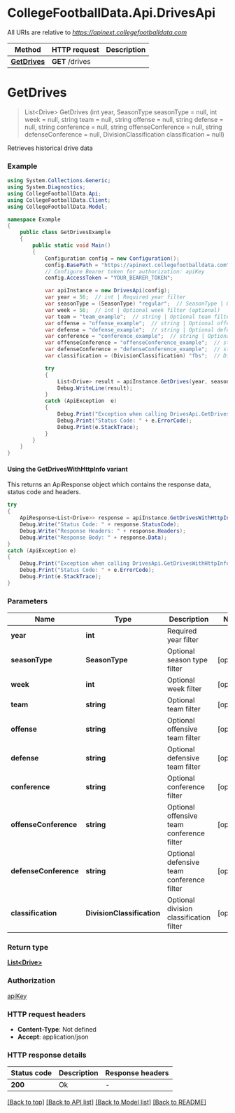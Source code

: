 # CollegeFootballData.Api.DrivesApi

All URIs are relative to *https://apinext.collegefootballdata.com*

| Method | HTTP request | Description |
|--------|--------------|-------------|
| [**GetDrives**](DrivesApi.md#getdrives) | **GET** /drives |  |

<a id="getdrives"></a>
# **GetDrives**
> List&lt;Drive&gt; GetDrives (int year, SeasonType seasonType = null, int week = null, string team = null, string offense = null, string defense = null, string conference = null, string offenseConference = null, string defenseConference = null, DivisionClassification classification = null)



Retrieves historical drive data

### Example
```csharp
using System.Collections.Generic;
using System.Diagnostics;
using CollegeFootballData.Api;
using CollegeFootballData.Client;
using CollegeFootballData.Model;

namespace Example
{
    public class GetDrivesExample
    {
        public static void Main()
        {
            Configuration config = new Configuration();
            config.BasePath = "https://apinext.collegefootballdata.com";
            // Configure Bearer token for authorization: apiKey
            config.AccessToken = "YOUR_BEARER_TOKEN";

            var apiInstance = new DrivesApi(config);
            var year = 56;  // int | Required year filter
            var seasonType = (SeasonType) "regular";  // SeasonType | Optional season type filter (optional) 
            var week = 56;  // int | Optional week filter (optional) 
            var team = "team_example";  // string | Optional team filter (optional) 
            var offense = "offense_example";  // string | Optional offensive team filter (optional) 
            var defense = "defense_example";  // string | Optional defensive team filter (optional) 
            var conference = "conference_example";  // string | Optional conference filter (optional) 
            var offenseConference = "offenseConference_example";  // string | Optional offensive team conference filter (optional) 
            var defenseConference = "defenseConference_example";  // string | Optional defensive team conference filter (optional) 
            var classification = (DivisionClassification) "fbs";  // DivisionClassification | Optional division classification filter (optional) 

            try
            {
                List<Drive> result = apiInstance.GetDrives(year, seasonType, week, team, offense, defense, conference, offenseConference, defenseConference, classification);
                Debug.WriteLine(result);
            }
            catch (ApiException  e)
            {
                Debug.Print("Exception when calling DrivesApi.GetDrives: " + e.Message);
                Debug.Print("Status Code: " + e.ErrorCode);
                Debug.Print(e.StackTrace);
            }
        }
    }
}
```

#### Using the GetDrivesWithHttpInfo variant
This returns an ApiResponse object which contains the response data, status code and headers.

```csharp
try
{
    ApiResponse<List<Drive>> response = apiInstance.GetDrivesWithHttpInfo(year, seasonType, week, team, offense, defense, conference, offenseConference, defenseConference, classification);
    Debug.Write("Status Code: " + response.StatusCode);
    Debug.Write("Response Headers: " + response.Headers);
    Debug.Write("Response Body: " + response.Data);
}
catch (ApiException e)
{
    Debug.Print("Exception when calling DrivesApi.GetDrivesWithHttpInfo: " + e.Message);
    Debug.Print("Status Code: " + e.ErrorCode);
    Debug.Print(e.StackTrace);
}
```

### Parameters

| Name | Type | Description | Notes |
|------|------|-------------|-------|
| **year** | **int** | Required year filter |  |
| **seasonType** | **SeasonType** | Optional season type filter | [optional]  |
| **week** | **int** | Optional week filter | [optional]  |
| **team** | **string** | Optional team filter | [optional]  |
| **offense** | **string** | Optional offensive team filter | [optional]  |
| **defense** | **string** | Optional defensive team filter | [optional]  |
| **conference** | **string** | Optional conference filter | [optional]  |
| **offenseConference** | **string** | Optional offensive team conference filter | [optional]  |
| **defenseConference** | **string** | Optional defensive team conference filter | [optional]  |
| **classification** | **DivisionClassification** | Optional division classification filter | [optional]  |

### Return type

[**List&lt;Drive&gt;**](Drive.md)

### Authorization

[apiKey](../README.md#apiKey)

### HTTP request headers

 - **Content-Type**: Not defined
 - **Accept**: application/json


### HTTP response details
| Status code | Description | Response headers |
|-------------|-------------|------------------|
| **200** | Ok |  -  |

[[Back to top]](#) [[Back to API list]](../../README.md#documentation-for-api-endpoints) [[Back to Model list]](../../README.md#documentation-for-models) [[Back to README]](../../README.md)

